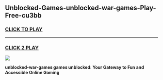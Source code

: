 
## Unblocked-Games-unblocked-war-games-Play-Free-cu3bb
<h3>
<a href="https://premium76.site?title=unblocked-war-games&ref=20A">CLICK TO PLAY</a></h3>
<hr>

<h3>
<a href="https://premium76.site?title=unblocked-war-games&ref=20A">CLICK 2 PLAY</a>
  
</h3>

<a href="https://premium76.site?title=unblocked-war-games&ref=20A"><img src="https://clearcache.store/games.png"></a>


**unblocked-war-games games unblocked: Your Gateway to Fun and Accessible Online Gaming**
